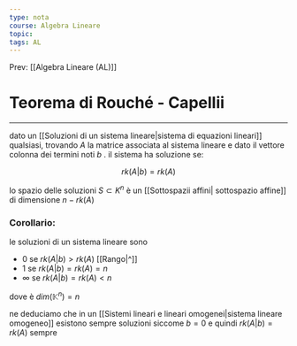 ```yaml
---
type: nota
course: Algebra Lineare
topic: 
tags: AL
---
```


Prev: [[Algebra Lineare (AL)]]

# Teorema di Rouché - Capellii
---
dato un [[Soluzioni di un sistema lineare|sistema di equazioni lineari]]  qualsiasi, trovando $A$ la matrice associata al sistema lineare e dato il vettore colonna dei termini noti $b$ . il sistema ha soluzione se:

$$
rk(A|b) = rk(A)
$$

lo spazio delle soluzioni $S \subset K^n$ è un [[Sottospazii affini| sottospazio affine]] di dimensione $n − rk(A)$

### Corollario:

le soluzioni di un sistema lineare sono

- $0$ se $rk(A|b) > rk(A)$ [[Rango|^]]
- $1$ se $rk(A| b) = rk(A) = n$
- $\infty$ se $rk(A|b) = rk(A) < n$

dove è $dim(\mathbb{K}^n) =n$

ne deduciamo che in un [[Sistemi lineari e lineari  omogenei|sistema lineare omogeneo]] esistono sempre soluzioni siccome $b=0$ e quindi  $rk(A|b) = rk(A)$ sempre

